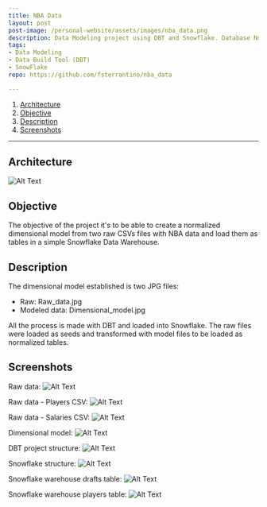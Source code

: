 ```yaml
---
title: NBA Data
layout: post
post-image: /personal-website/assets/images/nba_data.png
description: Data Modeling project using DBT and Snowflake. Database Normalization.
tags:
- Data Modeling
- Data Build Tool (DBT)
- SnowFlake
repo: https://github.com/fsterrantino/nba_data

---
```


1. [Architecture](#architecture)
1. [Objective](#objective)
1. [Description](#description)
1. [Screenshots](#screenshots)

---

## Architecture
![Alt Text](/personal-website/assets/images/nba_data/architecture.jpg)

## Objective
The objective of the project it's to be able to create a normalized dimensional model from two raw CSVs files with NBA data and load them as tables in a simple Snowflake Data Warehouse.

## Description
The dimensional model established is two JPG files:
- Raw: Raw_data.jpg
- Modeled data: Dimensional_model.jpg

All the process is made with DBT and loaded into Snowflake. The raw files were loaded as seeds and transformed with model files to be loaded as normalized tables.

## Screenshots
Raw data:
![Alt Text](/personal-website/assets/images/nba_data/Screenshots/nba_project_raw_data.jpg)

Raw data - Players CSV:
![Alt Text](/personal-website/assets/images/nba_data/Screenshots/nba_project_raw_players.jpg)

Raw data - Salaries CSV:
![Alt Text](/personal-website/assets/images/nba_data/Screenshots/nba_project_raw_salaries.jpg)

Dimensional model:
![Alt Text](/personal-website/assets/images/nba_data/Screenshots/nba_project_dimensional_model.jpg)

DBT project structure:
![Alt Text](/personal-website/assets/images/nba_data/Screenshots/nba_project_dbt.jpg)

Snowflake structure:
![Alt Text](/personal-website/assets/images/nba_data/Screenshots/nba_project_snowflake_database.jpg)

Snowflake warehouse drafts table:
![Alt Text](/personal-website/assets/images/nba_data/Screenshots/nba_project_wh_drafts.jpg)

Snowflake warehouse players table:
![Alt Text](/personal-website/assets/images/nba_data/Screenshots/nba_project_wh_players.jpg)
